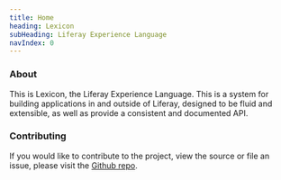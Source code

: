 ```yaml
---
title: Home
heading: Lexicon
subHeading: Liferay Experience Language
navIndex: 0
---
```


### About

This is Lexicon, the Liferay Experience Language. This is a system for building applications in and outside of Liferay, designed to be fluid and extensible, as well as provide a consistent and documented API.

### Contributing
If you would like to contribute to the project, view the source or file an issue, please visit the [Github repo](https://github.com/liferay/lexicon).